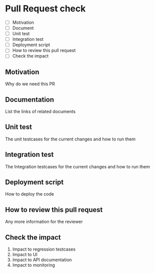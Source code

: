 # Pull Request check

* [ ] Motivation
* [ ] Document
* [ ] Unit test
* [ ] Integration test
* [ ] Deployment script
* [ ] How to review this pull request
* [ ] Check the impact

## Motivation
Why do we need this PR

## Documentation
List the links of related documents

## Unit test
The unit testcases for the current changes and how to run them

## Integration test
The Integration testcases for the current changes and how to run them

## Deployment script
How to deploy the code

## How to review this pull request
Any more information for the reviewer

## Check the impact
1. Impact to regression testcases
2. Impact to UI
2. Impact to API documentation 
3. Impact to monitoring
